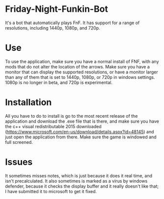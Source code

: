 # Friday-Night-Funkin-Bot
It's a bot that automatically plays FnF. It has support for a range of resolutions, including 1440p, 1080p, and 720p.
# Use
To use the application, make sure you have a normal install of FNF, with any mods that do not alter the location of the arrows.
Make sure you have a monitor that can display the supported resolutions, or have a monitor larger than any of them that is set to 1440p, 1080p, or 720p in windows settings. 1080p is no longer in beta, and 720p is experimental.
# Installation
All you have to do to install is go to the most recent release of the application and download the .exe file that is there, and make sure you have the c++ visual redistributable 2015 downloaded
(https://www.microsoft.com/en-us/download/details.aspx?id=48145)
and just open the application from there. Make sure the game is windowed and full screened.
# Issues
It sometimes misses notes, which is just because it does it real time, and isn't precalculated.
It also sometimes is marked as a virus by windows defender, because it checks the display buffer and it really doesn't like that; I have submitted it to microsoft to get it fixed.
